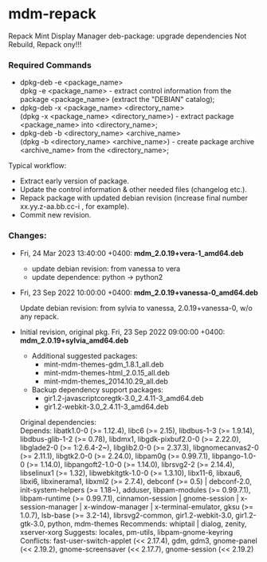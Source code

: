 # mdm-repack
Repack Mint Display Manager deb-package: upgrade dependencies 
Not Rebuild, Repack ony!!!

### Required Commands
- dpkg-deb -e &lt;package_name&gt;  
  dpkg -e &lt;package_name&gt; - extract control information from the package &lt;package_name&gt; (extract the "DEBIAN" catalog);
- dpkg-deb -x &lt;package_name&gt; &lt;directory_name&gt;  
  (dpkg -x &lt;package_name&gt; &lt;directory_name&gt;) - extract package &lt;package_name&gt; into &lt;directory_name&gt;;
- dpkg-deb -b &lt;directory_name&gt; &lt;archive_name&gt;  
  (dpkg -b &lt;directory_name&gt; &lt;archive_name&gt;) - create package archive &lt;archive_name&gt; from the &lt;directory_name&gt;;

Typical workflow:

- Extract early version of package.
- Update the control information & other needed files (changelog etc.).
- Repack package with updated debian revision (increase final number xx.yy.z-aa.bb.cc-i , for example).
- Commit new revision.


### Changes:

- Fri, 24 Mar 2023 13:40:00 +0400: **mdm_2.0.19+vera-1_amd64.deb**

  * update debian revision: from vanessa to vera
  * update dependence: python -> python2


- Fri, 23 Sep 2022 10:00:00 +0400: **mdm_2.0.19+vanessa-0_amd64.deb**  

    Update debian revision: from sylvia to vanessa, 2.0.19+vanessa-0, w/o any repack.  


- Initial revision, original pkg. Fri, 23 Sep 2022 09:00:00 +0400: **mdm_2.0.19+sylvia_amd64.deb**
    + Additional suggested packages: 
        + mint-mdm-themes-gdm_1.8.1_all.deb 
        + mint-mdm-themes-html_2.0.15_all.deb 
        + mint-mdm-themes_2014.10.29_all.deb 
    + Backup dependency support packages:  
        + gir1.2-javascriptcoregtk-3.0_2.4.11-3_amd64.deb 
        + gir1.2-webkit-3.0_2.4.11-3_amd64.deb  

     Original dependencies:  
Depends: libatk1.0-0 (>= 1.12.4), libc6 (>= 2.15), libdbus-1-3 (>= 1.9.14), libdbus-glib-1-2 (>= 0.78), libdmx1, libgdk-pixbuf2.0-0 (>= 2.22.0), libglade2-0 (>= 1:2.6.4-2~), libglib2.0-0 (>= 2.37.3), libgnomecanvas2-0 (>= 2.11.1), libgtk2.0-0 (>= 2.24.0), libpam0g (>= 0.99.7.1), libpango-1.0-0 (>= 1.14.0), libpangoft2-1.0-0 (>= 1.14.0), librsvg2-2 (>= 2.14.4), libselinux1 (>= 1.32), libwebkitgtk-1.0-0 (>= 1.3.10), libx11-6, libxau6, libxi6, libxinerama1, libxml2 (>= 2.7.4), debconf (>= 0.5) | debconf-2.0, init-system-helpers (>= 1.18~), adduser, libpam-modules (>= 0.99.7.1), libpam-runtime (>= 0.99.7.1), cinnamon-session | gnome-session | x-session-manager | x-window-manager | x-terminal-emulator, gksu (>= 1.0.7), lsb-base (>= 3.2-14), librsvg2-common, gir1.2-webkit-3.0, gir1.2-gtk-3.0, python, mdm-themes
Recommends: whiptail | dialog, zenity, xserver-xorg
Suggests: locales, pm-utils, libpam-gnome-keyring
Conflicts: fast-user-switch-applet (<< 2.17.4), gdm, gdm3, gnome-panel (<< 2.19.2), gnome-screensaver (<< 2.17.7), gnome-session (<< 2.19.2)
